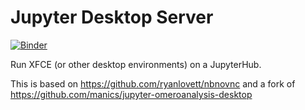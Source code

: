 # Jupyter Desktop Server
[![Binder](https://mybinder.org/badge_logo.svg)](https://mybinder.org/v2/gh/ouseful-demos/jupyter-desktop-server/robotlab?urlpath=desktop)

Run XFCE (or other desktop environments) on a JupyterHub.

This is based on https://github.com/ryanlovett/nbnovnc and a fork of https://github.com/manics/jupyter-omeroanalysis-desktop
